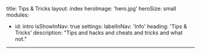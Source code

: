 title: Tips & Tricks
layout: index
heroImage: 'hero.jpg'
heroSize: small
modules:
  - id: intro
    isShowInNav: true
    settings:
      labelInNav: 'Info'
      heading: 'Tips & Tricks'
      description: "Tips and hacks and cheats and tricks and what not."
---
